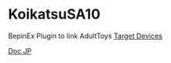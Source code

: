 # KoikatsuSA10
BepinEx Plugin to link AdultToys [Target Devices](https://iostindex.com/?filter0ButtplugSupport=7)

[Doc JP](./README_jp.md)
